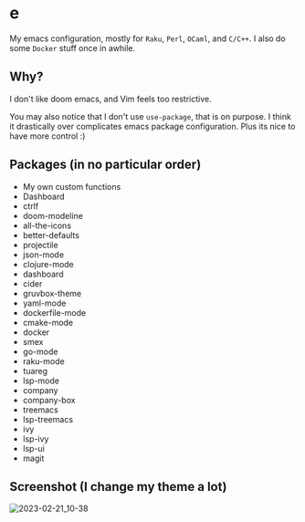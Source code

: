 # e
My emacs configuration, mostly for `Raku`, `Perl`, `OCaml`, and `C/C++`. I also do some `Docker` stuff once in awhile.

## Why?
I don't like doom emacs, and Vim feels too restrictive.

You may also notice that I don't use `use-package`, that is on purpose. I think it
drastically over complicates emacs package configuration. Plus its nice to have more control :)

## Packages (in no particular order)
- My own custom functions
- Dashboard
- ctrlf
- doom-modeline
- all-the-icons
- better-defaults
- projectile
- json-mode
- clojure-mode
- dashboard
- cider
- gruvbox-theme
- yaml-mode
- dockerfile-mode
- cmake-mode
- docker
- smex
- go-mode
- raku-mode
- tuareg
- lsp-mode
- company
- company-box
- treemacs
- lsp-treemacs
- ivy
- lsp-ivy
- lsp-ui
- magit

## Screenshot (I change my theme a lot)
![2023-02-21_10-38](https://user-images.githubusercontent.com/75388349/220405707-a3fe5af3-f829-483a-9845-6185dc1a79f1.png)
